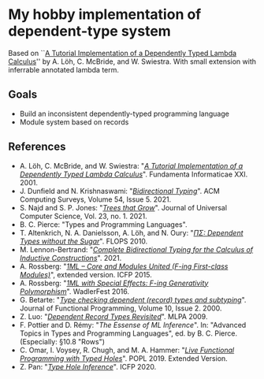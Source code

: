 # My hobby implementation of dependent-type system

Based on ``[A Tutorial Implementation of a Dependently Typed Lambda Calculus][tutorial]'' by A. Löh, C. McBride, and W. Swiestra.
With small extension with inferrable annotated lambda term.

## Goals

- Build an inconsistent dependently-typed programming language
- Module system based on records

## References

- A. Löh, C. McBride, and W. Swiestra: "[_A Tutorial Implementation of a Dependently Typed Lambda Calculus_][tutorial]". Fundamenta Informaticae XXI. 2001.
- J. Dunfield and N. Krishnaswami: "[_Bidirectional Typing_][bidir]". ACM Computing Surveys, Volume 54, Issue 5. 2021.
- S. Najd and S. P. Jones: "[_Trees that Grow_][ttg]". Journal of Universal Computer Science, Vol. 23, no. 1. 2021.
- B. C. Pierce: "Types and Programming Languages".
- T. Altenkrich, N. A. Danielsson, A. Löh, and N. Oury: "[_$`\Pi\Sigma`$: Dependent Types without the Sugar_][pisigma]". FLOPS 2010.
- M. Lennon-Bertrand: "[_Complete Bidirectional Typing for the Calculus of Inductive Constructions_][cic-bidir]". 2021.
- A. Rossberg: "[_1ML – Core and Modules United (F-ing First-class Modules)_][1ml]", extended version. ICFP 2015.
- A. Rossberg: "[_1ML with Special Effects: F-ing Generativity Polymorphism_][1ml-gen]". WadlerFest 2016.
- G. Betarte: "[_Type checking dependent (record) types and subtyping_][betarte]". Journal of Functional Programming, Volume 10, Issue 2. 2000.
- Z. Luo: "[_Dependent Record Types Revisited_][deprec]". MLPA 2009.
- F. Pottier and D. Rémy: "_The Essense of ML Inference_". In: "Advanced Topics in Types and Programming Languages", ed. by B. C. Pierce. (Especially: §10.8 "Rows")
- C. Omar, I. Voysey, R. Chugh, and M. A. Hammer: "[_Live Functional Programming with Typed Holes_][hazel19]". POPL 2019. Extended Version.
- Z. Pan: "[_Type Hole Inference_][holeinf]". ICFP 2020.

[tutorial]: https://www.andres-loeh.de/LambdaPi/
[bidir]: https://arxiv.org/abs/1908.05839
[ttg]: https://www.microsoft.com/en-us/research/uploads/prod/2016/11/trees-that-grow.pdf
[cic-bidir]: https://arxiv.org/abs/2102.06513
[1ml]: https://people.mpi-sws.org/~rossberg/1ml/1ml-extended.pdf
[1ml-gen]: https://people.mpi-sws.org/~rossberg/1ml/1ml-effects.pdf
[betarte]: https://www.cambridge.org/core/journals/journal-of-functional-programming/article/type-checking-dependent-record-types-and-subtyping/1793E1F504A8B156B7A3EF9F17A42549
[pisigma]: https://www.andres-loeh.de/PiSigma/PiSigma.pdf
[deprec]: https://www.cs.rhul.ac.uk/home/zhaohui/DRT09.pdf
[hazel19]: https://arxiv.org/abs/1805.00155
[holeinf]: https://pper.github.io/type_hole_inference.pdf
